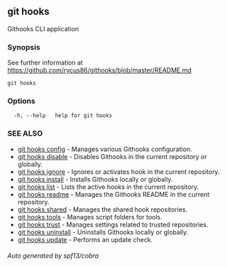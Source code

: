 ## git hooks

Githooks CLI application

### Synopsis

See further information at https://github.com/rycus86/githooks/blob/master/README.md

```
git hooks
```

### Options

```
  -h, --help   help for git hooks
```

### SEE ALSO

* [git hooks config](git_hooks_config.md)	 - Manages various Githooks configuration.
* [git hooks disable](git_hooks_disable.md)	 - Disables Githooks in the current repository or globally.
* [git hooks ignore](git_hooks_ignore.md)	 - Ignores or activates hook in the current repository.
* [git hooks install](git_hooks_install.md)	 - Installs Githooks locally or globally.
* [git hooks list](git_hooks_list.md)	 - Lists the active hooks in the current repository.
* [git hooks readme](git_hooks_readme.md)	 - Manages the Githooks README in the current repository.
* [git hooks shared](git_hooks_shared.md)	 - Manages the shared hook repositories.
* [git hooks tools](git_hooks_tools.md)	 - Manages script folders for tools.
* [git hooks trust](git_hooks_trust.md)	 - Manages settings related to trusted repositories.
* [git hooks uninstall](git_hooks_uninstall.md)	 - Uninstalls Githooks locally or globally.
* [git hooks update](git_hooks_update.md)	 - Performs an update check.

###### Auto generated by spf13/cobra 
